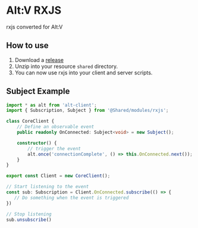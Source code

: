# Alt:V RXJS
rxjs converted for Alt:V

## How to use
1) Download a [release](https://github.com/konijima-alt-v/altv-rxjs/releases)
2) Unzip into your resource `shared` directory.
3) You can now use rxjs into your client and server scripts.

## Subject Example
```ts
import * as alt from 'alt-client';
import { Subscription, Subject } from '@Shared/modules/rxjs';

class CoreClient {
    // Define an observable event
    public readonly OnConnected: Subject<void> = new Subject();

    constructor() {
        // trigger the event  
        alt.once('connectionComplete', () => this.OnConnected.next());
    }
}

export const Client = new CoreClient();

// Start listening to the event
const sub: Subscription = Client.OnConnected.subscribe(() => {
   // Do something when the event is triggered
})

// Stop listening
sub.unsubscribe()
```
